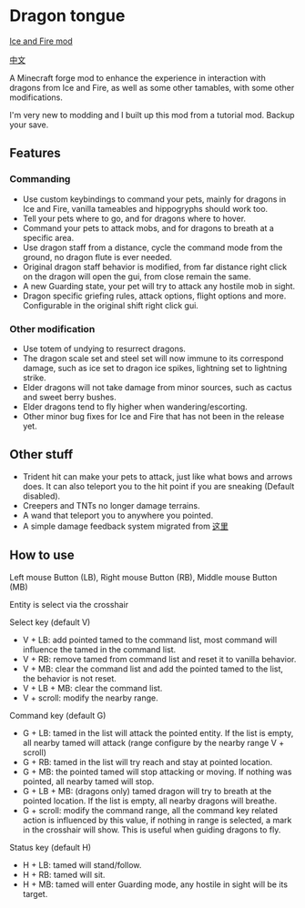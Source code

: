Dragon tongue
=============

[Ice and Fire mod](https://github.com/AlexModGuy/Ice_and_Fire)

[中文](https://github.com/quinnfrost/dragontongue/blob/master/README_CN.md)

A Minecraft forge mod to enhance the experience in interaction with dragons from Ice and Fire, as well as some other
tamables, with some other modifications.

I'm very new to modding and I built up this mod from a tutorial mod. Backup your save.

Features
--------

### Commanding
- Use custom keybindings to command your pets, mainly for dragons in Ice and Fire, vanilla tameables and hippogryphs should work too.
- Tell your pets where to go, and for dragons where to hover.
- Command your pets to attack mobs, and for dragons to breath at a specific area.
- Use dragon staff from a distance, cycle the command mode from the ground, no dragon flute is ever needed.
- Original dragon staff behavior is modified, from far distance right click on the dragon will open the gui, from close remain the same.
- A new Guarding state, your pet will try to attack any hostile mob in sight.
- Dragon specific griefing rules, attack options, flight options and more. Configurable in the original shift right click gui.

### Other modification
- Use totem of undying to resurrect dragons.
- The dragon scale set and steel set will now immune to its correspond damage, such as ice set to dragon ice spikes, lightning set to lightning strike.
- Elder dragons will not take damage from minor sources, such as cactus and sweet berry bushes.
- Elder dragons tend to fly higher when wandering/escorting.
- Other minor bug fixes for Ice and Fire that has not been in the release yet.

Other stuff
-----------

- Trident hit can make your pets to attack, just like what bows and arrows does. It can also teleport you to the hit
point if you are sneaking (Default disabled).
- Creepers and TNTs no longer damage terrains.
- A wand that teleport you to anywhere you pointed.
- A simple damage feedback system migrated from [这里](https://www.mcbbs.net/forum.php?mod=viewthread&tid=795249)

How to use
----------

Left mouse Button (LB), Right mouse Button (RB), Middle mouse Button (MB)

Entity is select via the crosshair

Select key (default V)
- V + LB: add pointed tamed to the command list, most command will influence the tamed in the command list.
- V + RB: remove tamed from command list and reset it to vanilla behavior.
- V + MB: clear the command list and add the pointed tamed to the list, the behavior is not reset.
- V + LB + MB: clear the command list.
- V + scroll: modify the nearby range.

Command key (default G)
- G + LB: tamed in the list will attack the pointed entity. If the list is empty, all nearby tamed will attack (range configure by the nearby range V + scroll)
- G + RB: tamed in the list will try reach and stay at pointed location.
- G + MB: the pointed tamed will stop attacking or moving. If nothing was pointed, all nearby tamed will stop.
- G + LB + MB: (dragons only) tamed dragon will try to breath at the pointed location. If the list is empty, all nearby dragons will breathe.
- G + scroll: modify the command range, all the command key related action is influenced by this value, if nothing in range is selected, a mark in the crosshair will show. This is useful when guiding dragons to fly.

Status key (default H)
- H + LB: tamed will stand/follow.
- H + RB: tamed will sit.
- H + MB: tamed will enter Guarding mode, any hostile in sight will be its target.
